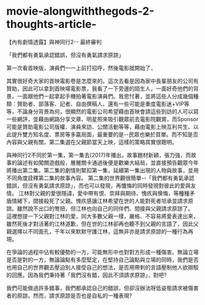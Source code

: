 # movie-alongwiththegods-2-thoughts-article-
【內有劇情透露】與神同行2-- 最終審判



「我們都有勇氣承認錯誤，但沒有勇氣請求原諒」
 
第一次看首映版，演員們一一上前打招呼，然後電影就開始了，
 
其實很好奇大家的首映電影卷是怎麼來的。這次去看是因為家中長輩朋友的公司有贊助，因此可以拿到首映場電影票，我看了一下旁邊的陌生人，一面好奇他們的背景，一面跟他們一起拿起手機拍著電影演員們。我思忖著，並將這些人分成幾個種類：贊助者、部落客、記者、自由撰稿人、還有一些可能是重度電影迷+VIP等等，不論身分背景為何，很顯然的電影公司希望藉由首映會請這些到訪的人可以寫一些網評，並藉由網路分享文章、明星照來吸引觀眾前去電影院觀賞，而Sponsor可能是贊助電影公司版權、演員來訪、公關活動等等，藉由電影上映互利共生、以此提升雙方知名度、票房等多贏局面，最重要的是--民眾也樂於買單。而不知是否內容與父親有關，第二集選在父親節當天上映，這樣的策略其實很聰明。
 
與神同行2不同於第一集，第一集去(2017)年播出，故事題材新穎，張力強，而故事的論述有如闖關遊戲般，層層關卡通過後便是歡樂大結局，並直接預告觀眾今年將播出第二集。第二集的劇情則緊扣第一集，延續第一集出現的人物與故事，並用不同角度詮釋第二集的故事內容。
第二集的世界觀很簡單--「我們都有勇氣承認錯誤，但沒有勇氣請求原諒」，而也可以發現，再懺悔的同時發現對彼此的愛與友情。
江林對父親的愛很隱諱，愛中帶有恨、崇拜與期待、愧疚與懊悔，等種種矛盾情緒下，間接殺死了父親。愧疚感讓江林希望在世的人能對死者坦承並請求原諒。雖然說不出口的彆扭，但江林也向自己的同伴們、間接與父親請求原諒了。
這裡想提一下父親對江林的愛，同大多數父親一樣，嚴格、不容易將愛表達出來，雖然死後才對活著的江林道歉，但在世的江林卻再也聽不到父親的言語了，因此父親選擇以不同面孔，千年以來默默守護江林，這無非亦是請求原諒的一種行為再現。
 
在爭論的過程中佔有較優勢的一方，可能無形中也對對方形成一種傷害。無論立場是否是對的一方，無論論點有多麼堅定，在堅持自己論點與立場的同時，我們是否也用自己的世界觀去壓迫別人接受自己的想法，是否用帶刺的言語壓制他人欲辯駁的回應。因為我們秉持著「我們沒有錯，因此不須請求原諒」，對吧? 
 
我們可能做過許多錯事，我們都承認自己的錯誤，但卻沒辦法呀低姿態請求被傷害者的原諒。然而，請求原諒是否也是自私的一種表現? 
